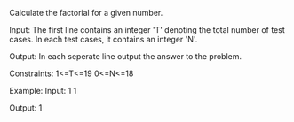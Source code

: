 ﻿Calculate the factorial for a given number.

Input:
The first line contains an integer 'T' denoting the total number of test cases. In each test cases, it contains an integer 'N'.


Output:
In each seperate line output the answer to the problem.
 

Constraints:
1<=T<=19
0<=N<=18


Example:
Input:
1
1

Output:
1